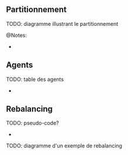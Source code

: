 ## Partitionnement

TODO: diagramme illustrant le partitionnement

@Notes:

-

## Agents

TODO: table des agents

-

## Rebalancing

TODO: pseudo-code?

-

TODO: diagramme d'un exemple de rebalancing
